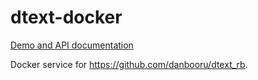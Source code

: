 # dtext-docker

[Demo and API documentation](https://dtext.nsk.sh/)

Docker service for <https://github.com/danbooru/dtext_rb>.

